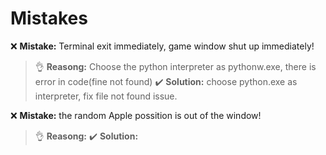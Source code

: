 <h1>Mistakes</h1>

❌ **Mistake:** Terminal exit immediately, game window shut up immediately!
> 👌 **Reasong:** Choose the python interpreter as pythonw.exe, there is error in code(fine not found)
> ✔️ **Solution:** choose python.exe as interpreter, fix file not found issue. 

❌ **Mistake:** the random Apple possition is out of the window!
> 👌 **Reasong:**
> ✔️ **Solution:**